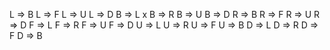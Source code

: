 
L => B
L => F
L => U
L => D
B => L x
B => R
B => U
B => D
R => B
R => F
R => U
R => D
F => L
F => R
F => U
F => D
U => L
U => R
U => F
U => B
D => L
D => R
D => F
D => B